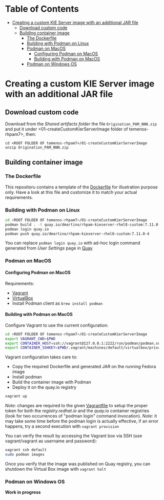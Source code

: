 # Table of Contents
* [Creating a custom KIE Server image with an additional JAR file](#creating-a-custom-kie-server-image-with-an-additional-jar-file)
  * [Download custom code](#download-custom-code)
  * [Building container image](#building-container-image)
    * [The Dockerfile](#the-dockerfile)
    * [Building with Podman on Linux](#building-with-podman-on-linux)
    * [Podman on MacOS](#podman-on-macos)
      * [Configuring Podman on MacOS](#configuring-podman-on-macos)
      * [Building with Podman on MacOS](#building-with-podman-on-macos)
    * [Podman on Windows OS](podman-on-windows-os)
    
# Creating a custom KIE Server image with an additional JAR file

## Download custom code
Download from the _Shared artifacts folder_ 
the file `Origination_PAM_NNN.zip` and put it under <01-createCustomKierServerImage folder of temenos-rhpam7>, then:
```shell
cd <ROOT FOLDER OF temenos-rhpam7>/01-createCustomKierServerImage
unzip Origination_PAM_NNN.zip
```

## Building container image
### The Dockerfile
This repositoru contains a template of the [Dockerfile](./Dockerfile) for illustration purpose only. Have a look at this file and customize
it to match your actual requirements.

### Building with Podman on Linux
```sh
cd <ROOT FOLDER OF temenos-rhpam7>/01-createCustomKierServerImage
podman build . -t quay.io/dmartino/rhpam-kieserver-rhel8-custom:7.11.0-4
podman login quay.io
podman push quay.io/dmartino/rhpam-kieserver-rhel8-custom:7.11.0-4
```
You can replace `podman login quay.io` with ad-hoc login command generated from _User Settings_ page in [Quay](https://quay.io/)

### Podman on MacOS
#### Configuring Podman on MacOS
Requirements:
* [Vagrant](https://www.vagrantup.com/downloads)
* [VirtualBox](https://www.virtualbox.org/wiki/Downloads)
* Install Podman client as `brew install podman`

#### Building with Podman on MacOS
Configure Vagrant to use the current configuration:
```sh
cd <ROOT FOLDER OF temenos-rhpam7>/01-createCustomKierServerImage
export VAGRANT_CWD=$PWD
export CONTAINER_HOST=ssh://vagrant@127.0.0.1:2222/run/podman/podman.sock
export CONTAINER_SSHKEY=$PWD/.vagrant/machines/default/virtualbox/private_key
```

Vagrant configuration takes care to:
* Copy the required Dockerfile and generated JAR on the running Fedora image
* Install podman  
* Build the container image with Podman 
* Deploy it on the quay.io registry
```sh
vagrant up
```
*Note*: changes are required to the given [Vagrantfile](./Vagrantfile) to setup the proper token for both the
_registry.redhat.io_ and the _quay.io_ container registries (look for two occurrences of
"podman login" command invocation).
*Note*: it may take some time before the podman login is actually effective, if an error happens, try a second 
execution with `vagrant provision`

You can verify the result by accessing the Vagrant box via SSH (use vagrant/vagrant as username and password):
```sh
vagrant ssh default
sudo podman images
```
Once you verify that the image was published on Quay registry, you can shutdown the Virtual Box image with `vagrant halt` 

### Podman on Windows OS
**Work in progress**

